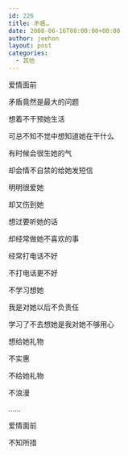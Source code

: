 ```yaml
---
id: 226
title: 矛盾…
date: 2008-06-16T08:00:00+00:00
author: jeehon
layout: post
categories:
  - 其他
---
```

爱情面前
  
矛盾竟然是最大的问题
  
想着不干预她生活
  
可总不知不觉中想知道她在干什么
  
有时候会很生她的气
  
却会情不自禁的给她发短信
  
明明很爱她
  
却又伤到她
  
想过要听她的话
  
却经常做她不喜欢的事
  
经常打电话不好
  
不打电话更不好
  
不学习想她
  
我是对她以后不负责任
  
学习了不去想她是我对她不够用心
  
想给她礼物
  
不实惠
  
不给她礼物
  
不浪漫
  
……
  
爱情面前
  
不知所措